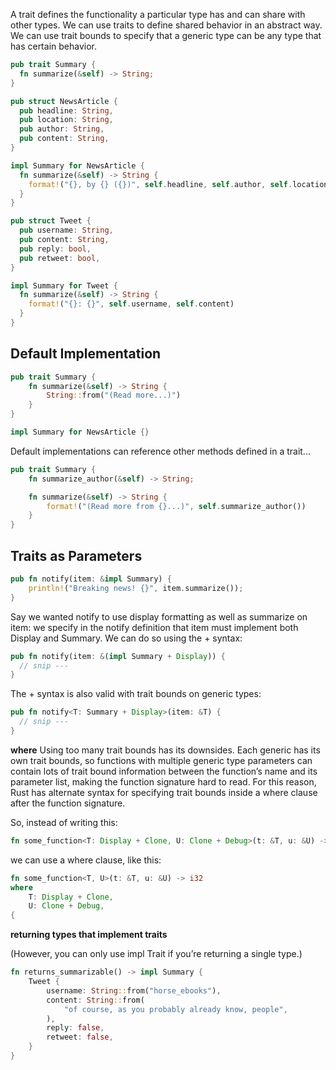 A trait defines the functionality a particular type has and can share with other types. 
We can use traits to define shared behavior in an abstract way. 
We can use trait bounds to specify that a generic type can be any type that has certain behavior.

```rs
pub trait Summary {
  fn summarize(&self) -> String;
}
```

```rs
pub struct NewsArticle {
  pub headline: String,
  pub location: String,
  pub author: String,
  pub content: String,
}

impl Summary for NewsArticle {
  fn summarize(&self) -> String {
    format!("{}, by {} ({})", self.headline, self.author, self.location)
  }
}

pub struct Tweet {
  pub username: String,
  pub content: String,
  pub reply: bool,
  pub retweet: bool,
}

impl Summary for Tweet {
  fn summarize(&self) -> String {
    format!("{}: {}", self.username, self.content)
  }
}

```

## Default Implementation

```rs
pub trait Summary {
    fn summarize(&self) -> String {
        String::from("(Read more...)")
    }
}

impl Summary for NewsArticle {}
```

Default implementations can reference other methods defined in a trait...
```rs
pub trait Summary {
    fn summarize_author(&self) -> String;

    fn summarize(&self) -> String {
        format!("(Read more from {}...)", self.summarize_author())
    }
}
```

## Traits as Parameters
```rs
pub fn notify(item: &impl Summary) {
    println!("Breaking news! {}", item.summarize());
}
```

Say we wanted notify to use display formatting as well as summarize on item: we specify in the notify definition that item must implement both Display and Summary. 
We can do so using the + syntax:
```rs
pub fn notify(item: &(impl Summary + Display)) {
  // snip ---
}
```

The + syntax is also valid with trait bounds on generic types:
```rs
pub fn notify<T: Summary + Display>(item: &T) {
  // snip ---
}
```

**where**
Using too many trait bounds has its downsides. 
Each generic has its own trait bounds, so functions with multiple generic type parameters can contain lots of trait bound information between the function’s name and its parameter list, making the function signature hard to read. 
For this reason, Rust has alternate syntax for specifying trait bounds inside a where clause after the function signature. 

So, instead of writing this:
```rs
fn some_function<T: Display + Clone, U: Clone + Debug>(t: &T, u: &U) -> i32 {
```

we can use a where clause, like this:

```rs
fn some_function<T, U>(t: &T, u: &U) -> i32
where
    T: Display + Clone,
    U: Clone + Debug,
{
```

**returning types that implement traits**

(However, you can only use impl Trait if you’re returning a single type.)

```rs
fn returns_summarizable() -> impl Summary {
    Tweet {
        username: String::from("horse_ebooks"),
        content: String::from(
            "of course, as you probably already know, people",
        ),
        reply: false,
        retweet: false,
    }
}
```